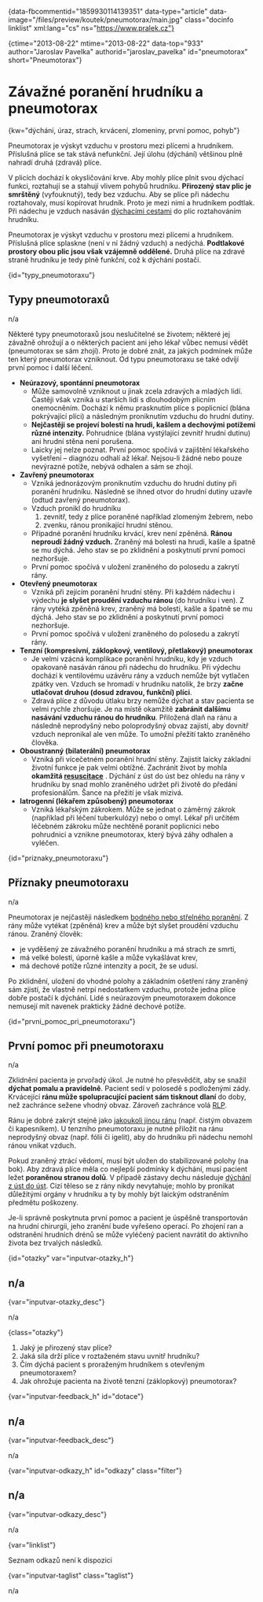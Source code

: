 
{data-fbcommentid="1859930114139351" data-type="article" data-image="/files/preview/koutek/pneumotorax/main.jpg" class="docinfo linklist" xml:lang="cs" ns="https://www.pralek.cz"}

{ctime="2013-08-22" mtime="2013-08-22" data-top="933" author="Jaroslav Pavelka" authorid="jaroslav_pavelka" id="pneumotorax" short="Pneumotorax"}

# Závažné poranění hrudníku a pneumotorax

<!-- generated attribute kw by user_updatekw.sh on 2020-09-18, do not edit -->

{kw="dýchání, úraz, strach, krvácení, zlomeniny, první pomoc, pohyb"}

Pneumotorax je výskyt vzduchu v prostoru mezi plícemi a hrudníkem. Příslušná plíce se tak stává nefunkční. Její úlohu (dýchání) většinou plně nahradí druhá (zdravá) plíce.

V plicích dochází k okysličování krve. Aby mohly plíce plnit svou dýchací funkci, roztahují se a stahují vlivem pohybů hrudníku. **Přirozený stav plic je smrštěný** (vyfouknutý), tedy bez vzduchu. Aby se plíce při nádechu roztahovaly, musí kopírovat hrudník. Proto je mezi nimi a hrudníkem podtlak. Při nádechu je vzduch nasáván [dýchacími cestami][1] do plic roztahováním hrudníku.

Pneumotorax je výskyt vzduchu v prostoru mezi plícemi a hrudníkem. Příslušná plíce splaskne (není v ní žádný vzduch) a nedýchá. **Podtlakové prostory obou plic jsou však vzájemně oddělené.** Druhá plíce na zdravé straně hrudníku je tedy plně funkční, což k dýchání postačí.

{id="typy_pneumotoraxu"}

## Typy pneumotoraxů

n/a

Některé typy pneumotoraxů jsou neslučitelné se životem; některé jej závažně ohrožují a o některých pacient ani jeho lékař vůbec nemusí vědět (pneumotorax se sám zhojí). Proto je dobré znát, za jakých podmínek může ten který pneumotorax vzniknout. Od typu pneumotoraxu se také odvíjí první pomoc i další léčení.

  * **Neúrazový, spontánní pneumotorax** 
      * Může samovolně vzniknout u jinak zcela zdravých a mladých lidí. Častěji však vzniká u starších lidí s dlouhodobým plicním onemocněním. Dochází k němu prasknutím plíce s poplicnicí (blána pokrývající plíci) a následným proniknutím vzduchu do hrudní dutiny.
      * **Nejčastěji se projeví bolestí na hrudi, kašlem a dechovými potížemi různé intenzity.** Pohrudnice (blána vystýlající zevnitř hrudní dutinu) ani hrudní stěna není porušena.
      * Laicky jej nelze poznat. První pomoc spočívá v zajištění lékařského vyšetření – diagnózu odhalí až lékař. Nejsou-li žádné nebo pouze nevýrazné potíže, nebývá odhalen a sám se zhojí.
  * **Zavřený pneumotorax** 
      * Vzniká jednorázovým proniknutím vzduchu do hrudní dutiny při poranění hrudníku. Následně se ihned otvor do hrudní dutiny uzavře (odtud zavřený pneumotorax).
      * Vzduch pronikl do hrudníku 
          1. zevnitř, tedy z plíce poraněné například zlomeným žebrem, nebo
          2. zvenku, ránou pronikající hrudní stěnou.
      * Případné poranění hrudníku krvácí, krev není zpěněná. **Ránou neproudí žádný vzduch.** Zraněný má bolesti na hrudi, kašle a špatně se mu dýchá. Jeho stav se po zklidnění a poskytnutí první pomoci nezhoršuje.
      * První pomoc spočívá v uložení zraněného do polosedu a zakrytí rány.
  * **Otevřený pneumotorax** 
      * Vzniká při zejícím poranění hrudní stěny. Při každém nádechu i výdechu **je slyšet proudění vzduchu ránou** (do hrudníku i ven). Z rány vytéká zpěněná krev, zraněný má bolesti, kašle a špatně se mu dýchá. Jeho stav se po zklidnění a poskytnutí první pomoci nezhoršuje.
      * První pomoc spočívá v uložení zraněného do polosedu a zakrytí rány.
  * **Tenzní (kompresivní, záklopkový, ventilový, přetlakový) pneumotorax** 
      * Je velmi vzácná komplikace poranění hrudníku, kdy je vzduch opakovaně nasáván ránou při nádechu do hrudníku. Při výdechu dochází k ventilovému uzávěru rány a vzduch nemůže být vytlačen zpátky ven. Vzduch se hromadí v hrudníku natolik, že brzy **začne utlačovat druhou (dosud zdravou, funkční) plíci**.
      * Zdravá plíce z důvodu útlaku brzy nemůže dýchat a stav pacienta se velmi rychle zhoršuje. Je na místě okamžitě **zabránit dalšímu nasávání vzduchu ránou do hrudníku**. Přiložená dlaň na ránu a následně neprodyšný nebo poloprodyšný obvaz zajistí, aby dovnitř vzduch nepronikal ale ven může. To umožní přežití takto zraněného člověka.
  * **Oboustranný (bilaterální) pneumotorax** 
      * Vzniká při vícečetném poranění hrudní stěny. Zajistit laicky základní životní funkce je pak velmi obtížné. Zachránit život by mohla **okamžitá [resuscitace][2]** . Dýchání z úst do úst bez ohledu na rány v hrudníku by snad mohlo zraněného udržet při životě do předání profesionálům. Šance na přežití je však mizivá. 
  * **Iatrogenní (lékařem způsobený) pneumotorax** 
      * Vzniká lékařským zákrokem. Může se jednat o záměrný zákrok (například při léčení tuberkulózy) nebo o omyl. Lékař při určitém léčebném zákroku může nechtěně poranit poplicnici nebo pohrudnici a vznikne pneumotorax, který bývá záhy odhalen a vyléčen.

{id="priznaky_pneumotoraxu"}

## Příznaky pneumotoraxu

n/a

Pneumotorax je nejčastěji následkem [bodného nebo střelného poranění][3]. Z rány může vytékat (zpěněná) krev a může být slyšet proudění vzduchu ránou. Zraněný člověk:

  * je vyděšený ze závažného poranění hrudníku a má strach ze smrti,
  * má velké bolesti, úporně kašle a může vykašlávat krev,
  * má dechové potíže různé intenzity a pocit, že se udusí.

Po zklidnění, uložení do vhodné polohy a základním ošetření rány zraněný sám zjistí, že vlastně netrpí nedostatkem vzduchu, protože jedna plíce dobře postačí k dýchání. Lidé s neúrazovým pneumotoraxem dokonce nemusejí mít navenek prakticky žádné dechové potíže.

{id="prvni\_pomoc\_pri_pneumotoraxu"}

## První pomoc při pneumotoraxu

n/a

Zklidnění pacienta je prvořadý úkol. Je nutné ho přesvědčit, aby se snažil **dýchat pomalu a pravidelně**. Pacient sedí v polosedě s podloženými zády. Krvácející **ránu může spolupracující pacient sám tisknout dlaní** do doby, než zachránce sežene vhodný obvaz. Zároveň zachránce volá [RLP][4].

Ránu je dobré zakrýt stejně jako [jakoukoli jinou ránu][5] (např. čistým obvazem či kapesníkem). U tenzního pneumotoraxu je nutné přiložit na ránu neprodyšný obvaz (např. fólii či igelit), aby do hrudníku při nádechu nemohl ránou vnikat vzduch.

Pokud zraněný ztrácí vědomí, musí být uložen do stabilizované polohy (na bok). Aby zdravá plíce měla co nejlepší podmínky k dýchání, musí pacient ležet **poraněnou stranou dolů**. V případě zástavy dechu následuje [dýchání z úst do úst][2]. Cizí těleso se z rány nikdy nevytahuje; mohlo by pronikat důležitými orgány v hrudníku a ty by mohly být laickým odstraněním předmětu poškozeny.

Je-li správně poskytnuta první pomoc a pacient je úspěšně transportován na hrudní chirurgii, jeho zranění bude vyřešeno operací. Po zhojení ran a odstranění hrudních drénů se může vyléčený pacient navrátit do aktivního života bez trvalých následků.

{id="otazky" var="inputvar-otazky_h"}

## n/a

{var="inputvar-otazky_desc"}

n/a

{class="otazky"}

  1. Jaký je přirozený stav plíce?
  2. Jaká síla drží plíce v roztaženém stavu uvnitř hrudníku?
  3. Čím dýchá pacient s proraženým hrudníkem s otevřeným pneumotoraxem?
  4. Jak ohrožuje pacienta na životě tenzní (záklopkový) pneumotorax?

{var="inputvar-feedback_h" id="dotace"}

## n/a

{var="inputvar-feedback_desc"}

n/a

{var="inputvar-odkazy_h" id="odkazy" class="filter"}

## n/a

{var="inputvar-odkazy_desc"}

n/a

{var="linklist"}

Seznam odkazů není k dispozici

{var="inputvar-taglist" class="taglist"}

n/a

 [1]: kasel_a_typy_kasle
 [2]: resuscitace-ozivovani
 [3]: bodne_a_strelne_poraneni
 [4]: zachranka
 [5]: drobna_krvava_poraneni

